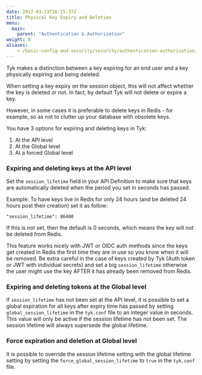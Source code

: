 ```yaml
---
date: 2017-03-23T16:15:37Z
title: Physical Key Expiry and Deletion
menu:
  main:
    parent: "Authentication & Authorization"
weight: 8
aliases:
    - /basic-config-and-security/security/authentication-authorization/physical-token-expiry/
---
```



Tyk makes a distinction between a key expiring for an end user and a key physically expiring and being deleted.

When setting a key expiry on the session object, this will not affect whether the key is deleted or not. In fact, by default Tyk will not delete or expire a key.

However, in some cases it is preferable to delete keys in Redis - for example, so as not to clutter up your database with obsolete keys.

You have 3 options for expiring and deleting keys in Tyk:

1.  At the API level
2.  At the Global level
3.  At a forced Global level

### Expiring and deleting keys at the API level


Set the `session_lifetime` field in your API Definition to make sure that keys are automatically deleted when the period you set in seconds has passed.

Example: To have keys live in Redis for only 24 hours (and be deleted 24 hours post their creation) set it as follow:
```{.json}
"session_lifetime": 86400
```
If this is not set, then the default is 0 seconds, which means the key will not be deleted from Redis.

This feature works nicely with JWT or OIDC auth methods since the keys get created in Redis the first time they are in use so you know when it will be removed. Be extra careful in the case of keys created by Tyk (Auth token or JWT with individual secrets) and set a big `session_lifetime` otherwise the user might use the key AFTER it has already been removed from Redis.

### Expiring and deleting tokens at the Global level

If `session_lifetime` has not been set at the API level, it is possible to set a global expiration for all keys after expiry time has passed by setting `global_session_lifetime` in the `tyk.conf` file to an integer value in seconds. This value will only be active if the session lifetime has not been set. The session lifetime will always supersede the global lifetime.

### Force expiration and deletion at Global level

It is possible to override the session lifetime setting with the global lifetime setting by setting the `force_global_session_lifetime` to `true` in the `tyk.conf` file.
